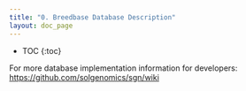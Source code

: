 ```yaml
---
title: "0. Breedbase Database Description"
layout: doc_page
---
```


<!-- TOC-START -->
* TOC
{:toc}
<!-- TOC-END -->

For more database implementation information for developers: https://github.com/solgenomics/sgn/wiki
